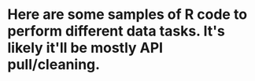 # Here are some samples of R code to perform different data tasks. It's likely it'll be mostly API pull/cleaning. 
